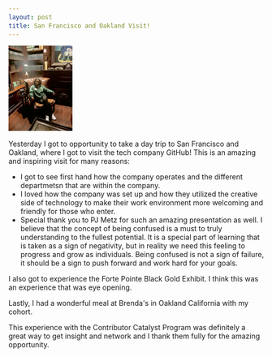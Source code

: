 ```yaml
---  
layout: post  
title: San Francisco and Oakland Visit!
---    
```


<img src="/images/IMG_9531.jpeg" alt="sunflower" style="width:25%;">  

Yesterday I got to opportunity to take a day trip to San Francisco and Oakland, where I got to visit the tech company GitHub! This is an amazing and inspiring visit for many reasons:  
- I got to see first hand how the company operates and the different departmetsn that are within the company.  
- I loved how the company was set up and how they utilized the creative side of technology to make their work environment more welcoming and friendly for those who enter.  
- Special thank you to PJ Metz for such an amazing presentation as well. I believe that the concept of being confused is a must to truly understanding to the fullest potential. It is a special part of learning that is taken as a sign of negativity, but in reality we need this feeling to progress and grow as individuals. Being confused is not a sign of failure, it should be a sign to push forward and work hard for your goals.

I also got to experience the Forte Pointe Black Gold Exhibit. I think this was an experience that was eye opening.

Lastly, I had a wonderful meal at Brenda's in Oakland California with my cohort.   

This experience with the Contributor Catalyst Program was definitely a great way to get insight and network and I thank them fully for the amazing opportunity.

